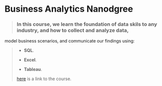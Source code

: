 # Business Analytics Nanodgree

>### In this course, we learn the foundation of data skils to any industry, and how to collect and analyze data,
model business scenarios, and communicate our findings using:
>
>* **SQL**.
>
>* **Excel**.
>
>* **Tableau**.
>
>[here](https://www.udacity.com/course/business-analytics-nanodegree--nd098) is a link to the course. 
